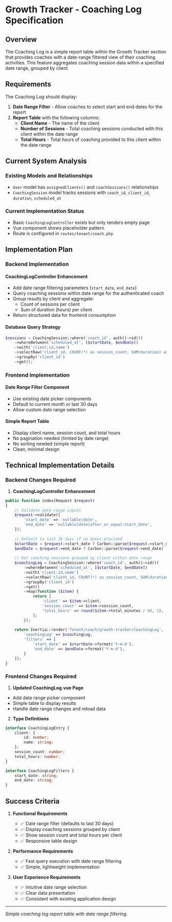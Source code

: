 # Growth Tracker - Coaching Log Specification

## Overview
The Coaching Log is a simple report table within the Growth Tracker section that provides coaches with a date-range filtered view of their coaching activities. This feature aggregates coaching session data within a specified date range, grouped by client.

## Requirements

The Coaching Log should display:

1. **Date Range Filter** - Allow coaches to select start and end dates for the report
2. **Report Table** with the following columns:
   - **Client Name** - The name of the client
   - **Number of Sessions** - Total coaching sessions conducted with this client within the date range
   - **Total Hours** - Total hours of coaching provided to this client within the date range

## Current System Analysis

### Existing Models and Relationships
- `User` model has `assignedClients()` and `coachSessions()` relationships
- `CoachingSession` model tracks sessions with `coach_id`, `client_id`, `duration`, `scheduled_at`

### Current Implementation Status
- Basic `CoachingLogController` exists but only renders empty page
- Vue component shows placeholder pattern
- Route is configured in `routes/tenant/coach.php`

## Implementation Plan

### Backend Implementation

#### CoachingLogController Enhancement
- Add date range filtering parameters (`start_date`, `end_date`)
- Query coaching sessions within date range for the authenticated coach
- Group results by client and aggregate:
  - Count of sessions per client
  - Sum of duration (hours) per client
- Return structured data for frontend consumption

#### Database Query Strategy
```php
$sessions = CoachingSession::where('coach_id', auth()->id())
    ->whereBetween('scheduled_at', [$startDate, $endDate])
    ->with('client:id,name')
    ->selectRaw('client_id, COUNT(*) as session_count, SUM(duration) as total_minutes')
    ->groupBy('client_id')
    ->get();
```

### Frontend Implementation

#### Date Range Filter Component
- Use existing date picker components
- Default to current month or last 30 days
- Allow custom date range selection

#### Simple Report Table
- Display client name, session count, and total hours
- No pagination needed (limited by date range)
- No sorting needed (simple report)
- Clean, minimal design

## Technical Implementation Details

### Backend Changes Required

1. **CoachingLogController Enhancement**
```php
public function index(Request $request)
{
    // Validate date range inputs
    $request->validate([
        'start_date' => 'nullable|date',
        'end_date' => 'nullable|date|after_or_equal:start_date',
    ]);
    
    // Default to last 30 days if no dates provided
    $startDate = $request->start_date ? Carbon::parse($request->start_date) : now()->subDays(30);
    $endDate = $request->end_date ? Carbon::parse($request->end_date) : now();
    
    // Get coaching sessions grouped by client within date range
    $coachingLog = CoachingSession::where('coach_id', auth()->id())
        ->whereBetween('scheduled_at', [$startDate, $endDate])
        ->with('client:id,name')
        ->selectRaw('client_id, COUNT(*) as session_count, SUM(duration) as total_minutes')
        ->groupBy('client_id')
        ->get()
        ->map(function ($item) {
            return [
                'client' => $item->client,
                'session_count' => $item->session_count,
                'total_hours' => round($item->total_minutes / 60, 1),
            ];
        });
    
    return Inertia::render('Tenant/coach/growth-tracker/CoachingLog', [
        'coachingLog' => $coachingLog,
        'filters' => [
            'start_date' => $startDate->format('Y-m-d'),
            'end_date' => $endDate->format('Y-m-d'),
        ]
    ]);
}
```

### Frontend Changes Required

1. **Updated CoachingLog.vue Page**
- Add date range picker component
- Simple table to display results
- Handle date range changes and reload data

2. **Type Definitions**
```typescript
interface CoachingLogEntry {
    client: {
        id: number;
        name: string;
    };
    session_count: number;
    total_hours: number;
}

interface CoachingLogFilters {
    start_date: string;
    end_date: string;
}
```

## Success Criteria

1. **Functional Requirements**
   - ✅ Date range filter (defaults to last 30 days)
   - ✅ Display coaching sessions grouped by client
   - ✅ Show session count and total hours per client
   - ✅ Responsive table design

2. **Performance Requirements**
   - ✅ Fast query execution with date range filtering
   - ✅ Simple, lightweight implementation

3. **User Experience Requirements**
   - ✅ Intuitive date range selection
   - ✅ Clear data presentation
   - ✅ Consistent with existing application design

---

*Simple coaching log report table with date range filtering.*
